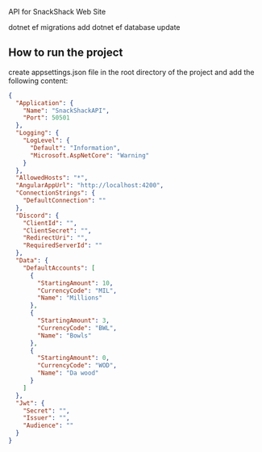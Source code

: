 API for SnackShack Web Site



dotnet ef migrations add
dotnet ef database update

## How to run the project
create appsettings.json file in the root directory of the project and add the following content:
```json
{
  "Application": {
    "Name": "SnackShackAPI",
    "Port": 50501
  },
  "Logging": {
    "LogLevel": {
      "Default": "Information",
      "Microsoft.AspNetCore": "Warning"
    }
  },
  "AllowedHosts": "*",
  "AngularAppUrl": "http://localhost:4200",
  "ConnectionStrings": {
    "DefaultConnection": ""
  },
  "Discord": {
    "ClientId": "",
    "ClientSecret": "",
    "RedirectUri": "",
    "RequiredServerId": ""
  },
  "Data": {
    "DefaultAccounts": [
      {
        "StartingAmount": 10,
        "CurrencyCode": "MIL",
        "Name": "Millions"
      },
      {
        "StartingAmount": 3,
        "CurrencyCode": "BWL",
        "Name": "Bowls"
      },
      {
        "StartingAmount": 0,
        "CurrencyCode": "WOD",
        "Name": "Da wood"
      }
    ]
  },
  "Jwt": {
    "Secret": "",
    "Issuer": "",
    "Audience": ""
  }
}
```